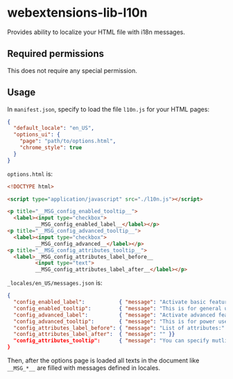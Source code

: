 # webextensions-lib-l10n

Provides ability to localize your HTML file with i18n messages.

## Required permissions

This does not require any special permission.

## Usage

In `manifest.json`, specify to load the file `l10n.js` for your HTML pages:

```json
{
  "default_locale": "en_US",
  "options_ui": {
    "page": "path/to/options.html",
    "chrome_style": true
  }
}
```

`options.html` is:

```html
<!DOCTYPE html>

<script type="application/javascript" src="./l10n.js"></script>

<p title="__MSG_config_enabled_tooltip__">
  <label><input type="checkbox">
         __MSG_config_enabled_label__</label></p>
<p title="__MSG_config_advanced_tooltip__">
  <label><input type="checkbox">
         __MSG_config_advanced__</label></p>
<p title="__MSG_config_attributes_tooltip__">
  <label>__MSG_config_attributes_label_before__
         <input type="text">
         __MSG_config_attributes_label_after__</label></p>
```

`_locales/en_US/messages.json` is:

~~~json
{
  "config_enabled_label":           { "message": "Activate basic features" },
  "config_enabled_tooltip":         { "message": "This is for general users." },
  "config_advanced_label":          { "message": "Activate advanced features" },
  "config_advanced_tooltip":        { "message": "This is for power users." },
  "config_attributes_label_before": { "message": "List of attributes:" },
  "config_attributes_label_after":  { "message": "" }}
  "config_attributes_tooltip":      { "message": "You can specify mutlipe items delimited with \"|\"." }
}
~~~

Then, after the options page is loaded all texts in the document like `__MSG_*__` are filled with messages defined in locales.

